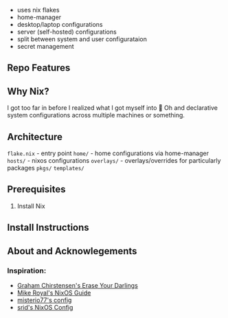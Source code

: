 - uses nix flakes
- home-manager
- desktop/laptop configurations
- server (self-hosted) configurations
- split between system and user configurataion
- secret management

## Repo Features

## Why Nix?
I got too far in before I realized what I got myself into :shrug:
Oh and declarative system configurations across multiple machines or something.

## Architecture
`flake.nix` - entry point
`home/`		- home configurations via home-manager
`hosts/`	- nixos configurations
`overlays/` - overlays/overrides for particularly packages
`pkgs/`
`templates/`

## Prerequisites
1. Install Nix

## Install Instructions

## About and Acknowlegements
### Inspiration:
- [Graham Chirstensen's Erase Your Darlings](https://grahamc.com/blog/erase-your-darlings/)
- [Mike Royal's NixOS Guide](https://github.com/mikeroyal/NixOS-Guide)
- [misterio77's config](https://github.com/Misterio77/nix-config)
- [srid's NixOS Config](https://github.com/Misterio77/nix-config)

